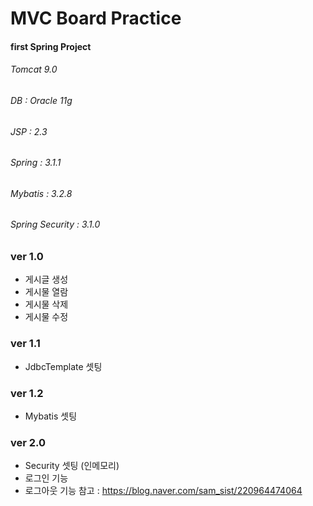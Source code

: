 # MVC Board Practice
#### first Spring Project

###### Tomcat 9.0 
###### DB : Oracle 11g
###### JSP : 2.3
###### Spring : 3.1.1
###### Mybatis : 3.2.8
###### Spring Security : 3.1.0

### ver 1.0
- 게시글 생성
- 게시물 열람
- 게시물 삭제
- 게시물 수정

### ver 1.1
- JdbcTemplate 셋팅

### ver 1.2
- Mybatis 셋팅

### ver 2.0
- Security 셋팅 (인메모리)
- 로그인 기능
- 로그아웃 기능
참고 : https://blog.naver.com/sam_sist/220964474064
